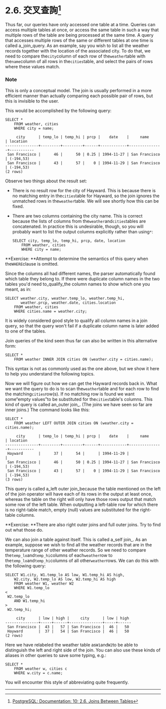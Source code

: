 # 2.6. 交叉查詢[^1]

Thus far, our queries have only accessed one table at a time. Queries can access multiple tables at once, or access the same table in such a way that multiple rows of the table are being processed at the same time. A query that accesses multiple rows of the same or different tables at one time is called a_join_query. As an example, say you wish to list all the weather records together with the location of the associated city. To do that, we need to compare the`city`column of each row of the`weather`table with the`name`column of all rows in the`cities`table, and select the pairs of rows where these values match.

### Note

This is only a conceptual model. The join is usually performed in a more efficient manner than actually comparing each possible pair of rows, but this is invisible to the user.

This would be accomplished by the following query:

```
SELECT *
    FROM weather, cities
    WHERE city = name;

```

```
     city      | temp_lo | temp_hi | prcp |    date    |     name      | location
---------------+---------+---------+------+------------+---------------+-----------
 San Francisco |      46 |      50 | 0.25 | 1994-11-27 | San Francisco | (-194,53)
 San Francisco |      43 |      57 |    0 | 1994-11-29 | San Francisco | (-194,53)
(2 rows)

```

Observe two things about the result set:

* There is no result row for the city of Hayward. This is because there is no matching entry in the`cities`table for Hayward, so the join ignores the unmatched rows in the`weather`table. We will see shortly how this can be fixed.

* There are two columns containing the city name. This is correct because the lists of columns from the`weather`and`cities`tables are concatenated. In practice this is undesirable, though, so you will probably want to list the output columns explicitly rather than using`*`:

  ```
  SELECT city, temp_lo, temp_hi, prcp, date, location
      FROM weather, cities
      WHERE city = name;

  ```

**Exercise: **Attempt to determine the semantics of this query when the`WHERE`clause is omitted.

Since the columns all had different names, the parser automatically found which table they belong to. If there were duplicate column names in the two tables you'd need to_qualify_the column names to show which one you meant, as in:

```
SELECT weather.city, weather.temp_lo, weather.temp_hi,
       weather.prcp, weather.date, cities.location
    FROM weather, cities
    WHERE cities.name = weather.city;

```

It is widely considered good style to qualify all column names in a join query, so that the query won't fail if a duplicate column name is later added to one of the tables.

Join queries of the kind seen thus far can also be written in this alternative form:

```
SELECT *
    FROM weather INNER JOIN cities ON (weather.city = cities.name);

```

This syntax is not as commonly used as the one above, but we show it here to help you understand the following topics.

Now we will figure out how we can get the Hayward records back in. What we want the query to do is to scan the`weather`table and for each row to find the matching`cities`row\(s\). If no matching row is found we want some“empty values”to be substituted for the`cities`table's columns. This kind of query is called an_outer join_. \(The joins we have seen so far are inner joins.\) The command looks like this:

```
SELECT *
    FROM weather LEFT OUTER JOIN cities ON (weather.city = cities.name);

     city      | temp_lo | temp_hi | prcp |    date    |     name      | location
---------------+---------+---------+------+------------+---------------+-----------
 Hayward       |      37 |      54 |      | 1994-11-29 |               |
 San Francisco |      46 |      50 | 0.25 | 1994-11-27 | San Francisco | (-194,53)
 San Francisco |      43 |      57 |    0 | 1994-11-29 | San Francisco | (-194,53)
(3 rows)

```

This query is called a_left outer join_because the table mentioned on the left of the join operator will have each of its rows in the output at least once, whereas the table on the right will only have those rows output that match some row of the left table. When outputting a left-table row for which there is no right-table match, empty \(null\) values are substituted for the right-table columns.

**Exercise: **There are also right outer joins and full outer joins. Try to find out what those do.

We can also join a table against itself. This is called a_self join_. As an example, suppose we wish to find all the weather records that are in the temperature range of other weather records. So we need to compare the`temp_lo`and`temp_hi`columns of each`weather`row to the`temp_lo`and`temp_hi`columns of all other`weather`rows. We can do this with the following query:

```
SELECT W1.city, W1.temp_lo AS low, W1.temp_hi AS high,
    W2.city, W2.temp_lo AS low, W2.temp_hi AS high
    FROM weather W1, weather W2
    WHERE W1.temp_lo 
<
 W2.temp_lo
    AND W1.temp_hi 
>
 W2.temp_hi;

     city      | low | high |     city      | low | high
---------------+-----+------+---------------+-----+------
 San Francisco |  43 |   57 | San Francisco |  46 |   50
 Hayward       |  37 |   54 | San Francisco |  46 |   50
(2 rows)

```

Here we have relabeled the weather table as`W1`and`W2`to be able to distinguish the left and right side of the join. You can also use these kinds of aliases in other queries to save some typing, e.g.:

```
SELECT *
    FROM weather w, cities c
    WHERE w.city = c.name;

```

You will encounter this style of abbreviating quite frequently.

---

[^1]: [PostgreSQL: Documentation: 10: 2.6. Joins Between Tables](https://www.postgresql.org/docs/10/static/tutorial-join.html)

